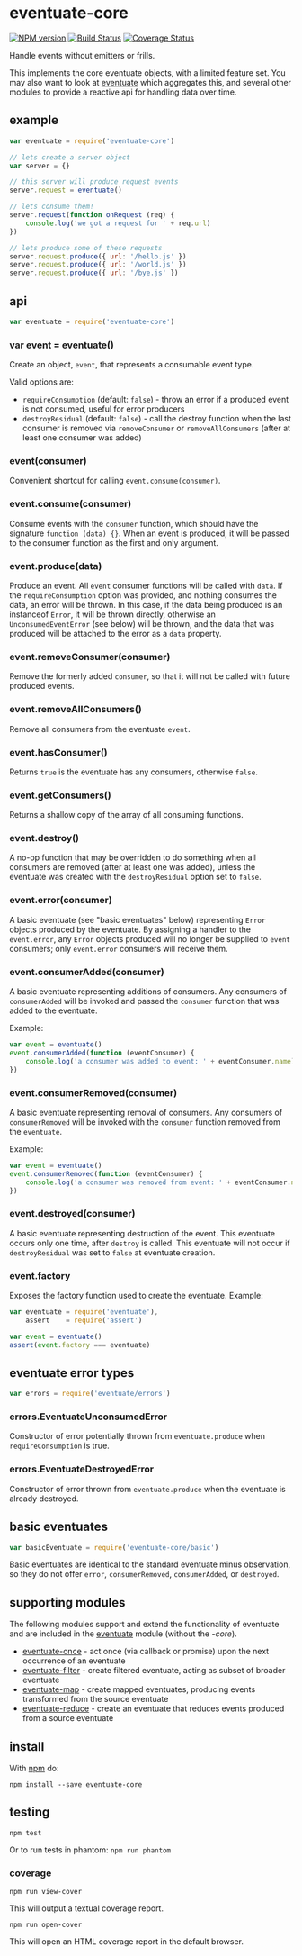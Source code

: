 # eventuate-core

[![NPM version](https://badge.fury.io/js/eventuate-core.png)](http://badge.fury.io/js/eventuate-core)
[![Build Status](https://travis-ci.org/jasonpincin/eventuate-core.svg?branch=master)](https://travis-ci.org/jasonpincin/eventuate-core)
[![Coverage Status](https://coveralls.io/repos/jasonpincin/eventuate-core/badge.png?branch=master)](https://coveralls.io/r/jasonpincin/eventuate-core?branch=master)

Handle events without emitters or frills. 

This implements the core eventuate objects, with a limited feature set. You may
also want to look at [eventuate](https://github.com/jasonpincin/eventuate) which
aggregates this, and several other modules to provide a reactive api for
handling data over time.


## example

```javascript
var eventuate = require('eventuate-core')

// lets create a server object
var server = {}

// this server will produce request events
server.request = eventuate()

// lets consume them!
server.request(function onRequest (req) {
    console.log('we got a request for ' + req.url)
})

// lets produce some of these requests
server.request.produce({ url: '/hello.js' })
server.request.produce({ url: '/world.js' })
server.request.produce({ url: '/bye.js' })
```

## api

```javascript 
var eventuate = require('eventuate-core') 
```

### var event = eventuate()

Create an object, `event`, that represents a consumable event type.

Valid options are:

* `requireConsumption` (default: `false`) - throw an error if a produced event is not consumed,
  useful for error producers
* `destroyResidual` (default: `false`) - call the destroy function when the last
  consumer is removed via `removeConsumer` or `removeAllConsumers` (after at
  least one consumer was added)

### event(consumer)

Convenient shortcut for calling `event.consume(consumer)`.

### event.consume(consumer)

Consume events with the `consumer` function, which should have the signature
`function (data) {}`. When an event is produced, it will be passed to the
consumer function as the first and only argument. 

### event.produce(data)

Produce an event. All `event` consumer functions will be called with `data`. If
the `requireConsumption` option was provided, and nothing consumes the data, an
error will be thrown. In this case, if the data being produced is an instanceof
`Error`, it will be thrown directly, otherwise an `UnconsumedEventError` (see
below) will be thrown, and the data that was produced will be attached to the
error as a `data` property.

### event.removeConsumer(consumer)

Remove the formerly added `consumer`, so that it will not be called with future
produced events. 

### event.removeAllConsumers()

Remove all consumers from the eventuate `event`. 

### event.hasConsumer()

Returns `true` is the eventuate has any consumers, otherwise `false`.

### event.getConsumers()

Returns a shallow copy of the array of all consuming functions.

### event.destroy() 

A no-op function that may be overridden to do something when all consumers are
removed (after at least one was added), unless the eventuate was created with 
the `destroyResidual` option set to `false`.

### event.error(consumer)

A basic eventuate (see "basic eventuates" below) representing `Error` objects
produced by the eventuate. By assigning a handler to the `event.error`, any
`Error` objects produced will no longer be supplied to `event` consumers; only
`event.error` consumers will receive them.

### event.consumerAdded(consumer)

A basic eventuate representing additions of consumers. 
Any consumers of `consumerAdded` will be invoked and passed the `consumer` function 
that was added to the eventuate.

Example:

```javascript 
var event = eventuate() 
event.consumerAdded(function (eventConsumer) {
    console.log('a consumer was added to event: ' + eventConsumer.name) 
}) 
```

### event.consumerRemoved(consumer)

A basic eventuate representing removal of consumers. Any consumers of
`consumerRemoved` will be invoked with the `consumer` function removed from the
`eventuate`.

Example:

```javascript 
var event = eventuate() 
event.consumerRemoved(function (eventConsumer) {
    console.log('a consumer was removed from event: ' + eventConsumer.name) 
}) 
```

### event.destroyed(consumer)

A basic eventuate representing destruction of the event. This eventuate occurs
only one time, after `destroy` is called. This eventuate will not occur if
`destroyResidual` was set to `false` at eventuate creation.

### event.factory

Exposes the factory function used to create the eventuate. Example:

```javascript 
var eventuate = require('eventuate'), 
    assert    = require('assert')

var event = eventuate() 
assert(event.factory === eventuate) 
```

## eventuate error types

```javascript
var errors = require('eventuate/errors')
```
### errors.EventuateUnconsumedError

Constructor of error potentially thrown from `eventuate.produce` when 
`requireConsumption` is true.

### errors.EventuateDestroyedError

Constructor of error thrown from `eventuate.produce` when the eventuate is
already destroyed.

## basic eventuates

```javascript 
var basicEventuate = require('eventuate-core/basic') 
```

Basic eventuates are identical to the standard eventuate minus observation, 
so they do not offer `error`, `consumerRemoved`, `consumerAdded`, or `destroyed`.

## supporting modules

The following modules support and extend the functionality of eventuate and are
included in the [eventuate](https://github.com/jasonpincin/eventuate) module 
(without the _-core_).

* [eventuate-once](https://github.com/jasonpincin/eventuate-once) - act once
  (via callback or promise) upon the next occurrence of an eventuate
* [eventuate-filter](https://github.com/jasonpincin/eventuate-filter) - create
  filtered eventuate, acting as subset of broader eventuate
* [eventuate-map](https://github.com/Georgette/eventuate-map) - create mapped
  eventuates, producing events transformed from the source eventuate
* [eventuate-reduce](https://github.com/Georgette/eventuate-reduce) - create an
  eventuate that reduces events produced from a source eventuate

## install

With [npm](https://npmjs.org) do:

```
npm install --save eventuate-core
```

## testing

`npm test`

Or to run tests in phantom: `npm run phantom`

### coverage

`npm run view-cover`

This will output a textual coverage report.

`npm run open-cover`

This will open an HTML coverage report in the default browser.
